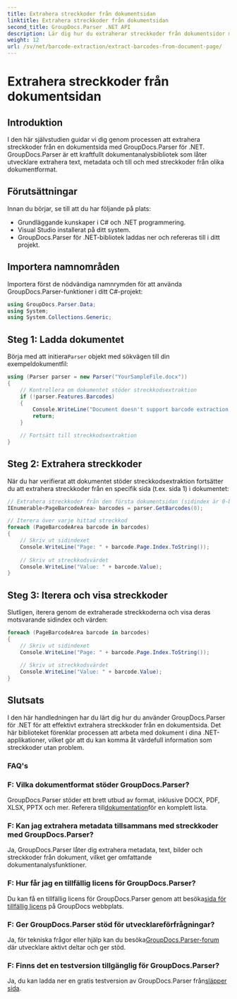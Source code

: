 ```yaml
---
title: Extrahera streckkoder från dokumentsidan
linktitle: Extrahera streckkoder från dokumentsidan
second_title: GroupDocs.Parser .NET API
description: Lär dig hur du extraherar streckkoder från dokumentsidor med GroupDocs.Parser för .NET. Den här handledningen ger steg-för-steg-guide för streckkodsextraktion.
weight: 12
url: /sv/net/barcode-extraction/extract-barcodes-from-document-page/
---
```


# Extrahera streckkoder från dokumentsidan

## Introduktion
I den här självstudien guidar vi dig genom processen att extrahera streckkoder från en dokumentsida med GroupDocs.Parser för .NET. GroupDocs.Parser är ett kraftfullt dokumentanalysbibliotek som låter utvecklare extrahera text, metadata och till och med streckkoder från olika dokumentformat.
## Förutsättningar

Innan du börjar, se till att du har följande på plats:
- Grundläggande kunskaper i C# och .NET programmering.
- Visual Studio installerat på ditt system.
- GroupDocs.Parser för .NET-bibliotek laddas ner och refereras till i ditt projekt.
## Importera namnområden
Importera först de nödvändiga namnrymden för att använda GroupDocs.Parser-funktioner i ditt C#-projekt:

```csharp
using GroupDocs.Parser.Data;
using System;
using System.Collections.Generic;
```
## Steg 1: Ladda dokumentet

 Börja med att initiera`Parser` objekt med sökvägen till din exempeldokumentfil:

```csharp
using (Parser parser = new Parser("YourSampleFile.docx"))
{
    // Kontrollera om dokumentet stöder streckkodsextraktion
    if (!parser.Features.Barcodes)
    {
        Console.WriteLine("Document doesn't support barcode extraction.");
        return;
    }

    // Fortsätt till streckkodsextraktion
}
```
## Steg 2: Extrahera streckkoder

När du har verifierat att dokumentet stöder streckkodsextraktion fortsätter du att extrahera streckkoder från en specifik sida (t.ex. sida 1) i dokumentet:

```csharp
// Extrahera streckkoder från den första dokumentsidan (sidindex är 0-baserat)
IEnumerable<PageBarcodeArea> barcodes = parser.GetBarcodes(0);

// Iterera över varje hittad streckkod
foreach (PageBarcodeArea barcode in barcodes)
{
    // Skriv ut sidindexet
    Console.WriteLine("Page: " + barcode.Page.Index.ToString());
    
    // Skriv ut streckkodsvärdet
    Console.WriteLine("Value: " + barcode.Value);
}
```
## Steg 3: Iterera och visa streckkoder

Slutligen, iterera genom de extraherade streckkoderna och visa deras motsvarande sidindex och värden:

```csharp
foreach (PageBarcodeArea barcode in barcodes)
{
    // Skriv ut sidindexet
    Console.WriteLine("Page: " + barcode.Page.Index.ToString());
    
    // Skriv ut streckkodsvärdet
    Console.WriteLine("Value: " + barcode.Value);
}
```
## Slutsats

I den här handledningen har du lärt dig hur du använder GroupDocs.Parser för .NET för att effektivt extrahera streckkoder från en dokumentsida. Det här biblioteket förenklar processen att arbeta med dokument i dina .NET-applikationer, vilket gör att du kan komma åt värdefull information som streckkoder utan problem.

### FAQ's

### F: Vilka dokumentformat stöder GroupDocs.Parser?
 GroupDocs.Parser stöder ett brett utbud av format, inklusive DOCX, PDF, XLSX, PPTX och mer. Referera till[dokumentation](https://tutorials.groupdocs.com/parser/net/)för en komplett lista.

### F: Kan jag extrahera metadata tillsammans med streckkoder med GroupDocs.Parser?
Ja, GroupDocs.Parser låter dig extrahera metadata, text, bilder och streckkoder från dokument, vilket ger omfattande dokumentanalysfunktioner.

### F: Hur får jag en tillfällig licens för GroupDocs.Parser?
 Du kan få en tillfällig licens för GroupDocs.Parser genom att besöka[sida för tillfällig licens](https://purchase.groupdocs.com/temporary-license/) på GroupDocs webbplats.

### F: Ger GroupDocs.Parser stöd för utvecklareförfrågningar?
 Ja, för tekniska frågor eller hjälp kan du besöka[GroupDocs.Parser-forum](https://forum.groupdocs.com/c/parser/17) där utvecklare aktivt deltar och ger stöd.

### F: Finns det en testversion tillgänglig för GroupDocs.Parser?
 Ja, du kan ladda ner en gratis testversion av GroupDocs.Parser från[släpper sida](https://releases.groupdocs.com/).